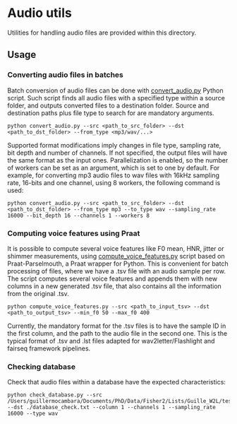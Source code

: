 # Audio utils

Utilities for handling audio files are provided within this directory.

## Usage

### Converting audio files in batches
Batch conversion of audio files can be done with [convert_audio.py](https://github.com/gcambara/speechbook/blob/master/data/utils/audio/convert_audio.py) Python script.
Such script finds all audio files with a specified type within a source folder, and outputs converted files to a destination folder. Source and destination paths plus file type to search for are mandatory arguments.
```
python convert_audio.py --src <path_to_src_folder> --dst <path_to_dst_folder> --from_type <mp3/wav/...>
```
Supported format modifications imply changes in file type, sampling rate, bit depth and number of channels. If not specified, the output files will have the same format as the input ones.
Parallelization is enabled, so the number of workers can be set as an argument, which is set to one by default.
For example, for converting mp3 audio files to wav files with 16kHz sampling rate, 16-bits and one channel, using 8 workers, the following command is used:
```
python convert_audio.py --src <path_to_src_folder> --dst <path_to_dst_folder> --from_type mp3 --to_type wav --sampling_rate 16000 --bit_depth 16 --channels 1 --workers 8
```

### Computing voice features using Praat
It is possible to compute several voice features like F0 mean, HNR, jitter or shimmer measurements, using [compute_voice_features.py](https://github.com/gcambara/speechbook/blob/master/data/utils/audio/compute_voice_features.py) script based on Praat-Parselmouth, a Praat wrapper for Python. This is convenient for batch processing of files, where we have a .tsv file with an audio sample per row. The script computes several voice features and appends them with new columns in a new generated .tsv file, that also contains all the information from the original .tsv.
```
python compute_voice_features.py --src <path_to_input_tsv> --dst <path_to_output_tsv> --min_f0 50 --max_f0 400
```

Currently, the mandatory format for the .tsv files is to have the sample ID in the first column, and the path to the audio file in the second one. This is the typical format of .tsv and .lst files adapted for wav2letter/Flashlight and fairseq framework pipelines.

### Checking database
Check that audio files within a database have the expected characteristics:
```
python check_database.py --src /Users/guillermocambara/Documents/PhD/Data/Fisher2/Lists/Guille_W2L/test.lst --dst ./database_check.txt --column 1 --channels 1 --sampling_rate 16000 --type wav
```
